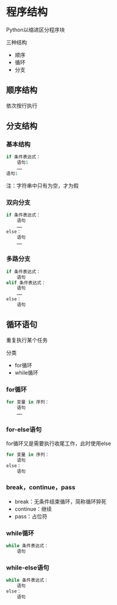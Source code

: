 #  程序结构

Python以缩进区分程序块

三种结构

* 顺序
* 循环
* 分支

## 顺序结构

依次按行执行

## 分支结构

### 基本结构

~~~python
if 条件表达式：
    语句1
    ……
语句1
~~~

注：字符串中只有为空，才为假

### 双向分支

~~~python
if 条件表达式：
    语句
    ……
else：
    语句
    ……
~~~

### 多路分支

~~~python
if 条件表达式：
    语句
elif 条件表达式：
    语句
    ……
else：
    语句
~~~

## 循环语句

重复执行某个任务

分类

* for循环
* while循环

### for循环

~~~python
for 变量 in 序列：
    语句
    ……
~~~

### for-else语句

for循环又是需要执行收尾工作，此时使用else

~~~python
for 变量 in 序列：
    语句
else：
    语句
~~~

### break，continue，pass

* break：无条件结束循环，简称循环猝死
* continue：继续
* pass：占位符

### while循环

~~~python
while 条件表达式：
    语句
~~~

### while-else语句

~~~python
while 条件表达式：
    语句
else：
    语句
~~~
